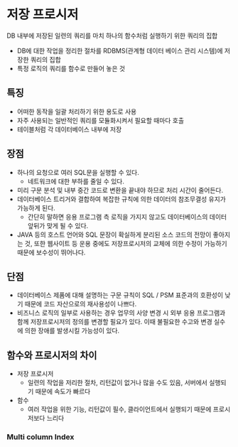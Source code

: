 # 저장 프로시저
DB 내부에 저장된 일련의 쿼리를 마치 하나의 함수처럼 실행하기 위한 쿼리의 집합
+ DB에 대한 작업을 정리한 절차를 RDBMS(관계형 데이터 베이스 관리 시스템)에 저장한 쿼리의 집합
+ 특정 로직의 쿼리를 함수로 만들어 놓은 것

## 특징
+ 어떠한 동작을 일괄 처리하기 위한 용도로 사용
+ 자주 사용되는 일반적인 쿼리를 모듈화시켜서 필요할 때마다 호출
+ 테이블처럼 각 데이터베이스 내부에 저장

## 장점
+ 하나의 요청으로 여러 SQL문을 실행할 수 있다.
  + 네트워크에 대한 부하를 줄일 수 있다.
+ 미리 구문 분석 및 내부 중간 코드로 변환을 끝내야 하므로 처리 시간이 줄어든다.
+ 데이터베이스 트리거와 결합하여 복잡한 규칙에 의한 데이터의 참조무결성 유지가 가능하게 된다.
  + 간단히 말하면 응용 프로그램 측 로직을 가지지 않고도 데이터베이스의 데이터 앞뒤가 맞게 될 수 있다.
+ JAVA 등의 호스트 언어와 SQL 문장이 확실하게 분리된 소스 코드의 전망이 좋아지는 것, 또한 웹사이트 등 운용 중에도 저장프로시저의 교체에 의한 수정이 가능하기 때문에 보수성이 뛰어나다.

## 단점
+ 데이터베이스 제품에 대해 설명하는 구문 규칙이 SQL / PSM 표준과의 호환성이 낮기 때문에 코드 자산으로의 재사용성이 나쁘다.
+ 비즈니스 로직의 일부로 사용하는 경우 업무의 사양 변경 시 외부 응용 프로그램과 함께 저장프로시저의 정의를 변경할 필요가 있다. 이때 불필요한 수고와 변경 실수에 의한 장애를 발생시킬 가능성이 있다.

## 함수와 프로시저의 차이
+ 저장 프로시저
  + 일련의 작업을 저리한 절차, 리턴값이 없거나 많을 수도 있음, 서버에서 실행되기 때문에 속도가 빠르다
+ 함수
  + 여러 작업을 위한 기능, 리턴값이 필수, 클라이언트에서 실행되기 때문에 프로시저보다 느리다

### Multi column Index